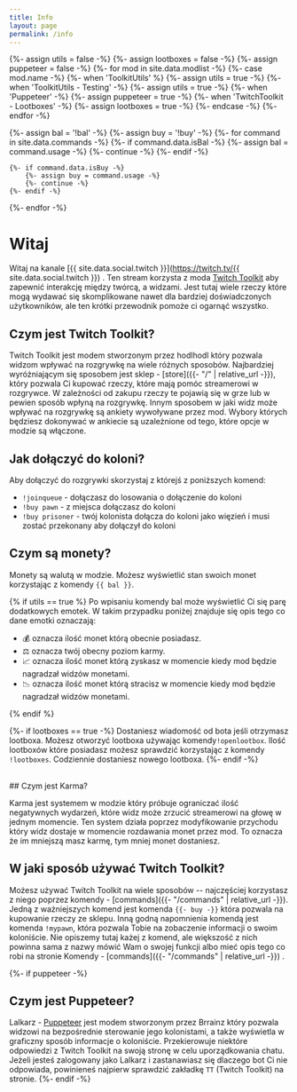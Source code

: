 ```yaml
---
title: Info
layout: page
permalink: /info
---
```


{%- assign utils = false -%}
{%- assign lootboxes = false -%}
{%- assign puppeteer = false -%}
{%- for mod in site.data.modlist -%}
    {%- case mod.name -%}
        {%- when 'ToolkitUtils' %}
            {%- assign utils = true -%}
        {%- when 'ToolkitUtils - Testing' -%}
            {%- assign utils = true -%}
        {%- when 'Puppeteer' -%}
            {%- assign puppeteer = true -%}
        {%- when 'TwitchToolkit - Lootboxes' -%}
            {%- assign lootboxes = true -%}
    {%- endcase -%}
{%- endfor -%}


{%- assign bal = '!bal' -%}
{%- assign buy = '!buy' -%}
{%- for command in site.data.commands -%}
    {%- if command.data.isBal -%}
        {%- assign bal = command.usage -%}
        {%- continue -%}
    {%- endif -%}

    {%- if command.data.isBuy -%}
        {%- assign buy = command.usage -%}
        {%- continue -%}
    {%- endif -%}
{%- endfor -%}

# Witaj

Witaj na kanale [{{ site.data.social.twitch }}](https://twitch.tv/{{ site.data.social.twitch }}) . Ten stream korzysta z moda [Twitch Toolkit](https://steamcommunity.com/sharedfiles/filedetails/?id=1718525787) aby zapewnić interakcję między twórcą, a widzami. Jest tutaj wiele rzeczy które mogą wydawać się skomplikowane nawet dla bardziej doświadczonych użytkowników, ale ten krótki przewodnik pomoże ci ogarnąć wszystko.

## Czym jest Twitch Toolkit?

Twitch Toolkit jest modem stworzonym przez hodlhodl który pozwala widzom wpływać na rozgrywkę na wiele różnych sposobów. Najbardziej wyróżniającym się sposobem jest sklep - [store]({{- "/" | relative_url -}}), który pozwala Ci kupować rzeczy, które mają pomóc streamerowi w rozgrywce. W zależności od zakupu rzeczy te pojawią się w grze lub w pewien sposób wpłyną na rozgrywkę. Innym sposobem w jaki widz może wpływać na rozgrywkę są ankiety wywoływane przez mod. Wybory których będziesz dokonywać w ankiecie są uzależnione od tego, które opcje w modzie są włączone.

## Jak dołączyć do koloni?
Aby dołączyć do rozgrywki skorzystaj z którejś z poniższych komend:

- `!joinqueue` - dołączasz do losowania o dołączenie do koloni
- `!buy pawn` - z miejsca dołączasz do koloni
- `!buy prisoner` - twój kolonista dołącza do koloni jako więzień i musi zostać przekonany aby dołączył do koloni

## Czym są monety?

Monety są walutą w modzie. Możesz wyświetlić stan swoich monet korzystając z komendy `{{ bal }}`. 

{% if utils == true %}
Po wpisaniu komendy bal może wyświetlić Ci się parę dodatkowych emotek. W takim przypadku poniżej znajduje się opis tego co dane emotki oznaczają:

- 💰 oznacza ilość monet którą obecnie posiadasz.
- ⚖ oznacza twój obecny poziom karmy.
- 📈 oznacza ilość monet którą zyskasz w momencie kiedy mod będzie nagradzał widzów monetami.
- 📉 oznacza ilość monet którą stracisz w momencie kiedy mod będzie nagradzał widzów monetami.

{% endif %}


{%- if lootboxes == true -%}
Dostaniesz wiadomość od bota jeśli otrzymasz lootboxa. Możesz otworzyć lootboxa używając komendy`!openlootbox`. Ilość lootboxów które posiadasz możesz sprawdzić korzystając z komendy `!lootboxes`. Codziennie dostaniesz nowego lootboxa.
{%- endif -%}


<br/>
## Czym jest Karma?

Karma jest systemem w modzie który próbuje ograniczać ilość negatywnych wydarzeń, które widz może zrzucić streamerowi na głowę w jednym momencie. Ten system działa poprzez modyfikowanie przychodu który widz dostaje w momencie rozdawania monet przez mod. To oznacza że im mniejszą masz karmę, tym mniej monet dostaniesz. 

## W jaki sposób używać Twitch Toolkit?

Możesz używać Twitch Toolkit na wiele sposobów -- najczęściej korzystasz z niego poprzez komendy - [commands]({{- "/commands" | relative_url -}}). Jedną z ważniejszych komend jest komenda `{{- buy -}}` która pozwala na kupowanie rzeczy ze sklepu. Inną godną napomnienia komendą jest komenda `!mypawn`, która pozwala Tobie na zobaczenie informacji o swoim koloniście. Nie opiszemy tutaj każej z komend, ale większość z nich powinna sama z nazwy mówić Wam o swojej funkcji albo mieć opis tego co robi na stronie Komendy - [commands]({{- "/commands" | relative_url -}}) .


{%- if puppeteer -%}
<br/>
## Czym jest Puppeteer?

Lalkarz - [Puppeteer](https://steamcommunity.com/sharedfiles/filedetails/?id=2057192142) jest modem stworzonym przez Brrainz który pozwala widzowi na bezpośrednie sterowanie jego kolonistami, a także wyświetla w graficzny sposób informacje o koloniście. Przekierowuje niektóre odpowiedzi z Twitch Toolkit na swoją stronę w celu uporządkowania chatu. Jeżeli jesteś zalogowany jako Lalkarz i zastanawiasz się dlaczego bot Ci nie odpowiada, powinieneś najpierw sprawdzić zakładkę `TT` (Twitch Toolkit)  na  stronie.
{%- endif -%}

